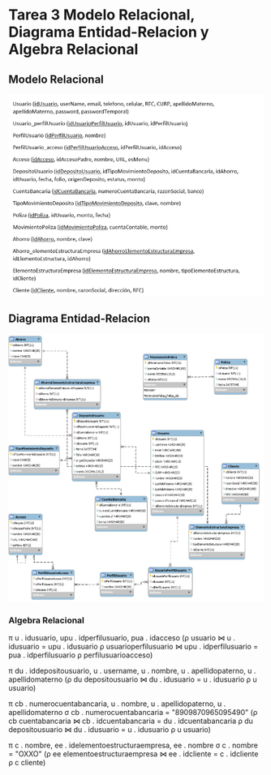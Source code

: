 # Tarea 3 Modelo Relacional, Diagrama Entidad-Relacion y Algebra Relacional

## Modelo Relacional
![Modelo Relacional](/imagenes/modelo_relacional.png)
## Diagrama Entidad-Relacion
![Diagrama Entidad-Relacion](/imagenes/DER_tarea3.png)

### Algebra Relacional
π u . idusuario, upu . idperfilusuario, pua . idacceso
 (ρ usuario ⋈ u . idusuario = upu . idusuario
  ρ usuarioperfilusuario ⋈ upu . idperfilusuario = pua . idperfilusuario
   ρ perfilusuarioacceso)


π du . iddepositousuario, u . username, u . nombre, u . apellidopaterno, u . apellidomaterno
 (ρ du depositousuario ⋈ du . idusuario = u . idusuario
  ρ u usuario)

π cb . numerocuentabancaria, u . nombre, u . apellidopaterno, u . apellidomaterno
 σ cb . numerocuentabancaria = "8909870965095490"
  (ρ cb cuentabancaria ⋈ cb . idcuentabancaria = du . idcuentabancaria
   ρ du depositousuario ⋈ du . idusuario = u . idusuario
    ρ u usuario)

π c . nombre, ee . idelementoestructuraempresa, ee . nombre
 σ c . nombre = "OXXO"
  (ρ ee elementoestructuraempresa ⋈ ee . idcliente = c . idcliente
   ρ c cliente)

